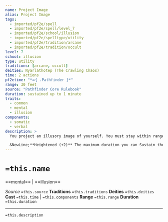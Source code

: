 ```yaml
---
name: Project Image
alias: Project Image
tags:
  - imported/pf2e/spell
  - imported/pf2e/spell/level_7
  - imported/pf2e/school/illusion
  - imported/pf2e/spelltype/utility
  - imported/pf2e/tradition/arcane
  - imported/pf2e/tradition/occult
level: 7
school: illusion
type: utility
traditions: [arcane, occult]
deities: Nyarlathotep (The Crawling Chaos)
time: 2 actions
pf2etime: "*⬺{ .Pathfinder }*"
range: 30 feet
source: "Pathfinder Core Rulebook"
duration: sustained up to 1 minute
traits:
  - common
  - mental
  - illusion
components:
  - somatic
  - verbal
description: >
  You project an illusory image of yourself. You must stay within range of the image, and if at any point you can't see the image, the spell ends. Whenever you Cast a Spell other than one whose area is an emanation, you can cause the spell effect to originate from either yourself or the image. Because the image is an illusion, it can't benefit from spells, though visual manifestations of the spell appear. The image has the same AC and saves as you. If it is hit by an attack or fails a save, the spell ends.

  &NewLine;**Heightened (+2)** The maximum duration you can Sustain the Spell increases to 10 minutes.
---
```

# `=this.name`
==mental== | ==illusion==

*Source* `=this.source`
**Traditions** `=this.traditions`
**Deities** `=this.deities`
**Cast** `=this.time` | `=this.components`
**Range** `=this.range`
**Duration** `=this.duration`

***
`=this.description`